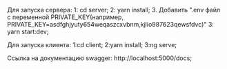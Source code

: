 Для запуска сервера:
  1: cd server;
  2: yarn install;
  3. Добавить ".env файл с переменной PRIVATE_KEY(например, PRIVATE_KEY=asdfghjyuty654weqaszcxvbnm,kjlio987623qewsfdvc)"
  3: yarn start:dev;

Для запуска клиента:
  1:cd client;
  2:yarn install;
  3:ng serve;

Ссылка на документацию swagger: http://localhost:5000/docs;
